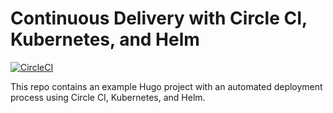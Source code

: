 # Continuous Delivery with Circle CI, Kubernetes, and Helm

[![CircleCI](https://circleci.com/gh/scotwells/autodeploy-hugo-kubernetes-example.svg?style=svg)](https://circleci.com/gh/scotwells/autodeploy-hugo-kubernetes-example)

This repo contains an example Hugo project with an automated deployment process using Circle CI, Kubernetes, and Helm.
